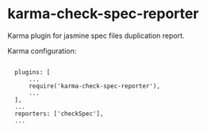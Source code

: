 # karma-check-spec-reporter
Karma plugin for jasmine spec files duplication report.

Karma configuration:
<pre>
<code>
  plugins: [
      ...
      require('karma-check-spec-reporter'),
      ...
  ],
  ...
  reporters: ['checkSpec'],
  ...
</code>
</pre>
